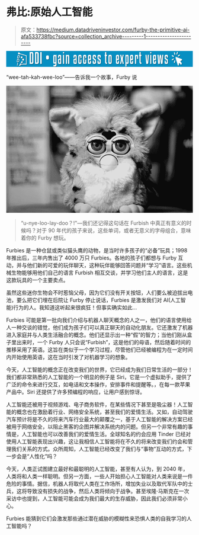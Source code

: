 # 弗比:原始人工智能

> 原文：<https://medium.datadriveninvestor.com/furby-the-primitive-ai-afa533738fbc?source=collection_archive---------1----------------------->

[![](img/370623074ee8a221e5d12b40ed503103.png)](http://www.track.datadriveninvestor.com/1B9E)

“wee-tah-kah-wee-loo”——告诉我一个故事，Furby 说

![](img/e1e6bce082ceb7b00e370dfceceaf2ae.png)

> “u-nye-loo-lay-doo？!"—我们还记得这句话在 Furbish 中真正有意义的时候吗？对于 90 年代的孩子来说，这些单词，或者无意义的字母组合，意味着你的 Furby 想玩。

Furbies 是一种仓鼠或类似猫头鹰的动物，是当时许多孩子的“必备”玩具；1998 年推出后，三年内售出了 4000 万只 Furbies。各地的孩子们都想与 Furby 互动，并与他们新的可爱的玩伴聊天，这种玩伴能够回答问题并“学习”语言。这些机械生物能够用他们自己的语言 Furbish 相互交谈，并学习他们主人的语言，这是这款玩具的一个主要卖点。

虽然这些迷你生物会不时惹恼父母，因为它们没有开关按钮，人们要么被迫拔出电池，要么把它们埋在后院让 Furby 停止说话，Furbies 是激发我们对 AI(人工智能)行为的人。我知道这听起来很疯狂！但事实确实如此…

Furbies 可能是第一批向我们介绍与机器人聊天概念的人之一，他们的语言使用给人一种交谈的错觉，他们成为孩子们可以真正聊天的自动化朋友。它还激发了机器进入家庭并与人类生活融合的概念。他们还显示出一种“假”的智力；当他们刚从盒子里出来时，一个 Furby 人只会说“Furbish”，这是他们的母语，然后随着时间的推移采用了英语。这旨在类似于一个学习过程，尽管他们已经被编程为在一定时间内开始使用英语，这在当时引发了对机器学习的想象。

今天，人工智能的概念正在改变我们的世界，它已经成为我们日常生活的一部分！我们都非常熟悉的人工智能的一个明显的例子是 Siri，它是一个虚拟助手，提供了广泛的命令来进行交互，如电话和文本操作，安排事件和提醒等。，在每一款苹果产品中。Siri 还提供了许多预编程的响应，让用户感到惊讶。

人工智能还被用于视频游戏、电子商务软件，在某些情况下甚至是吸尘器！人工智能的概念也在激励着行业、网络安全系统，甚至我们的爱情生活。又如，自动驾驶汽车预计将是不久的将来汽车行业最大的颠覆之一，基于人工智能的解决方案已经被用于网络安全，以阻止黑客的企图并解决系统内的问题。但另一个非常有趣的事情是，人工智能也可以改善我们的爱情生活。全球知名的约会应用 Tinder 已经对使用人工智能表现出兴趣，这让我相信人工智能将在不久的将来改变我们约会和管理我们关系的方式。众所周知，人工智能已经改变了我们与“事物”互动的方式，下一步会是“人性化”吗？

今天，人类正试图建立最好和最聪明的人工智能，甚至有人认为，到 2040 年，人类将和人类一样聪明。但另一方面，一些人开始担心人工智能对人类来说是一件危险的事情。据信，机器人将取代人类在工作场所，增加失业以及取代军队中的士兵，这将导致没有损失的战争，然后人类将倾向于战争。甚至埃隆·马斯克在一次采访中也提到，人工智能可能会成为我们最大的生存威胁，因此我们必须非常小心。

Furbies 能猜到它们会激发那些通过潜在威胁的模糊性来恐惧人类的自我学习的人工智能吗？